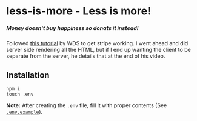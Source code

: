 # less-is-more - Less is more!

##### Money doesn't buy happiness so donate it instead!

Followed [this tutorial](https://youtu.be/1r-F3FIONl8) by WDS to get stripe working. I went ahead and did server side rendering all the HTML, but if I end up wanting the client to be separate from the server, he details that at the end of his video.

## Installation

```
npm i
touch .env
```

<b>Note:</b> After creating the `.env` file, fill it with proper contents (See [`.env.example`](./.env.example)).
